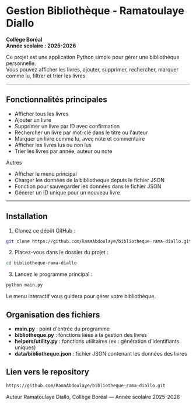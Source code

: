 # Gestion Bibliothèque - Ramatoulaye Diallo

**Collège Boréal**  
**Année scolaire : 2025-2026**

Ce projet est une application Python simple pour gérer une bibliothèque personnelle.  
Vous pouvez afficher les livres, ajouter, supprimer, rechercher, marquer comme lu, filtrer et trier les livres.

---

## Fonctionnalités principales

- Afficher tous les livres
- Ajouter un livre
- Supprimer un livre par ID avec confirmation
- Rechercher un livre par mot-clé dans le titre ou l'auteur
- Marquer un livre comme lu, avec note et commentaire
- Afficher les livres lus ou non lus
- Trier les livres par année, auteur ou note

Autres 
- Afficher le menu principal 
- Charger les données de la bibliotheque depuis le fichier JSON
- Fonction pour sauvegarder les données dans le fichier JSON
- Génèrer un ID unique pour un nouveau livre

---

## Installation 

1. Clonez ce dépôt GitHub :

```bash
git clone https://github.com/RamaAbdoulaye/bibliotheque-rama-diallo.git
```

2. Placez-vous dans le dossier du projet : 
```bash
cd bibliotheque-rama-diallo
```
3. Lancez le programme principal :
```bash
python main.py
```
Le menu interactif vous guidera pour gérer votre bibliothèque.

## Organisation des fichiers
- **main.py** : point d'entrée du programme
- **bibliotheque.py** : fonctions liées à la gestion des livres
- **helpers/utility.py** : fonctions utilitaires (ex : génération d'identifiants uniques)
- **data/bibliotheque.json** : fichier JSON contenant les données des livres

## Lien vers le repository
```bash
https://github.com/RamaAbdoulaye/bibliotheque-rama-diallo.git
```

Auteur
Ramatoulaye Diallo, 
Collège Boréal — Année scolaire 2025-2026